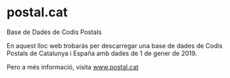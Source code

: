 # postal.cat
Base de Dades de Codis Postals

En aquest lloc web trobaràs per descarregar una base de dades de Codis Postals de Catalunya i España amb dades de 1 de gener de 2019.

Pero a més informació, visita www.postal.cat